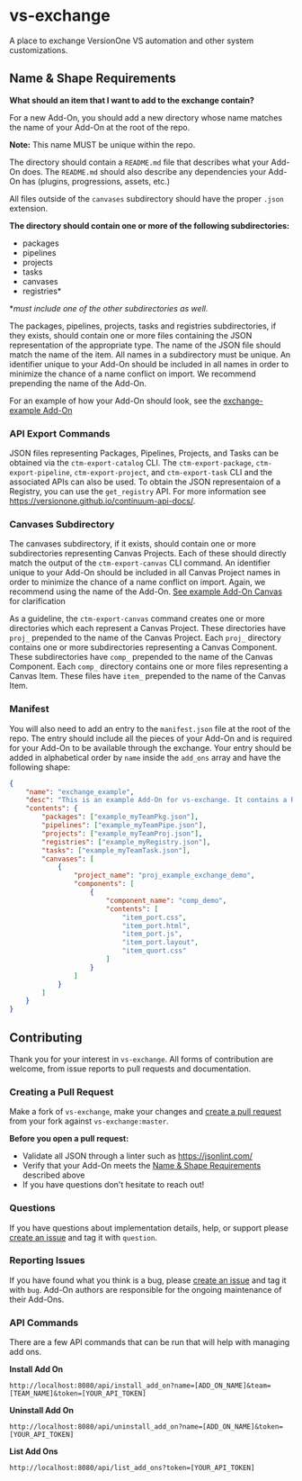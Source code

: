 # vs-exchange
A place to exchange VersionOne VS automation and other system customizations.

## Name & Shape Requirements

**What should an item that I want to add to the exchange contain?**

For a new Add-On, you should add a new directory whose name matches the name of your Add-On at the root of the repo. 

**Note:** This name MUST be unique within the repo.

The directory should contain a `README.md` file that describes what your Add-On does. The `README.md` should also describe any dependencies your Add-On has (plugins, progressions, assets, etc.)

All files outside of the `canvases` subdirectory should have the proper `.json` extension.

**The directory should contain one or more of the following subdirectories:**
  - packages
  - pipelines
  - projects
  - tasks
  - canvases
  - registries*

*_must include one of the other subdirectories as well._

The packages, pipelines, projects, tasks and registries subdirectories, if they exists, should contain one or more files containing the JSON representation of the appropriate type. The name of the JSON file should match the name of the item. All names in a subdirectory must be unique. An identifier unique to your Add-On should be included in all names in order to minimize the chance of a name conflict on import. We recommend prepending the name of the Add-On.

For an example of how your Add-On should look, see the [exchange-example Add-On](https://github.com/versionone/vs-exchange/tree/master/exchange_example)

### API Export Commands
JSON files representing Packages, Pipelines, Projects, and Tasks can be obtained via  the `ctm-export-catalog` CLI. The `ctm-export-package`, `ctm-export-pipeline`, `ctm-export-project`, and `ctm-export-task` CLI and the associated APIs can also be used. To obtain the JSON representaion of a Registry, you can use the `get_registry` API. For more information see https://versionone.github.io/continuum-api-docs/.

### Canvases Subdirectory
The canvases subdirectory, if it exists, should contain one or more subdirectories representing Canvas Projects. Each of these should directly match the output of the `ctm-export-canvas` CLI command. An identifier unique to your Add-On should be included in all Canvas Project names in order to minimize the chance of a name conflict on import. Again, we recommend using the name of the Add-On. [See example Add-On Canvas](https://github.com/versionone/vs-exchange/tree/master/exchange_example/canvases) for clarification

As a guideline, the `ctm-export-canvas` command creates one or more directories which each represent a Canvas Project. These directories have `proj_` prepended to the name of the Canvas Project. Each `proj_` directory contains one or more subdirectories representing a Canvas Component. These subdirectories have `comp_` prepended to the name of the Canvas Component. Each `comp_` directory contains one or more files representing a Canvas Item. These files have `item_` prepended to the name of the Canvas Item.

### Manifest
You will also need to add an entry to the `manifest.json` file at the root of the repo. The entry should include all the pieces of your Add-On and is required for your Add-On to be available through the exchange. Your entry should be added in alphabetical order by `name` inside the `add_ons` array and have the following shape:
  
```json
{
    "name": "exchange_example",
    "desc": "This is an example Add-On for vs-exchange. It contains a README.md file to provide a brief description of the Add-On, as well as a list of the Project, Package, Pipeline, Task, Canvas, and Registry documents included in the Add-On. Please use this as a guideline for how to structure a new Add-On that you wish to submit to the exchange.",
    "contents": {
        "packages": ["example_myTeamPkg.json"],
        "pipelines": ["example_myTeamPipe.json"],
        "projects": ["example_myTeamProj.json"],
        "registries": ["example_myRegistry.json"],
        "tasks": ["example_myTeamTask.json"],
        "canvases": [
            {
                "project_name": "proj_example_exchange_demo",
                "components": [
                    {
                        "component_name": "comp_demo",
                        "contents": [
                            "item_port.css",
                            "item_port.html",
                            "item_port.js",
                            "item_port.layout",
                            "item_quort.css"
                        ]
                    }
                ]
            }
        ]
    }
}
```

## Contributing

Thank you for your interest in `vs-exchange`. All forms of contribution are welcome, from issue reports to pull requests and documentation.

### Creating a Pull Request
Make a fork of `vs-exchange`, make your changes and [create a pull request](https://github.com/versionone/vs-exchange/pulls) from your fork against `vs-exchange:master`.

**Before you open a pull request:**
- Validate all JSON through a linter such as https://jsonlint.com/
- Verify that your Add-On meets the [Name & Shape Requirements](https://github.com/versionone/vs-exchange#name--shape-requirements) described above
- If you have questions don't hesitate to reach out!

### Questions
If you have questions about implementation details, help, or support please [create an issue](https://github.com/versionone/vs-exchange/issues) and tag it with `question`.

### Reporting Issues
If you have found what you think is a bug, please [create an issue](https://github.com/versionone/vs-exchange/issues) and tag it with `bug`. Add-On authors are responsible for the ongoing maintenance of their Add-Ons.

### API Commands
There are a few API commands that can be run that will help with managing add ons.

**Install Add On**
```
http://localhost:8080/api/install_add_on?name=[ADD_ON_NAME]&team=[TEAM_NAME]&token=[YOUR_API_TOKEN]
```

**Uninstall Add On**
```
http://localhost:8080/api/uninstall_add_on?name=[ADD_ON_NAME]&token=[YOUR_API_TOKEN]
```

**List Add Ons**
```
http://localhost:8080/api/list_add_ons?token=[YOUR_API_TOKEN]
```
